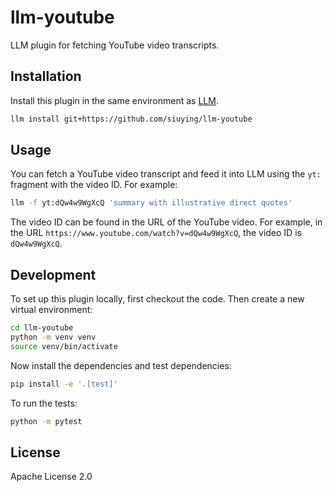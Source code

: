 # llm-youtube

LLM plugin for fetching YouTube video transcripts.

## Installation

Install this plugin in the same environment as [LLM](https://llm.datasette.io/en/stable/).

```bash
llm install git+https://github.com/siuying/llm-youtube
```

## Usage

You can fetch a YouTube video transcript and feed it into LLM using the `yt:` fragment with the video ID. For example:

```bash
llm -f yt:dQw4w9WgXcQ 'summary with illustrative direct quotes'
```

The video ID can be found in the URL of the YouTube video. For example, in the URL `https://www.youtube.com/watch?v=dQw4w9WgXcQ`, the video ID is `dQw4w9WgXcQ`.

## Development

To set up this plugin locally, first checkout the code. Then create a new virtual environment:

```bash
cd llm-youtube
python -m venv venv
source venv/bin/activate
```

Now install the dependencies and test dependencies:

```bash
pip install -e '.[test]'
```

To run the tests:

```bash
python -m pytest
```

## License

Apache License 2.0 